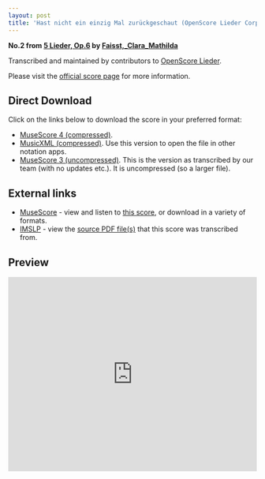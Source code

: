 ```yaml
---
layout: post
title: 'Hast nicht ein einzig Mal zurückgeschaut (OpenScore Lieder Corpus)'
---
```


__No.2 from [5 Lieder, Op.6](https://fourscoreandmore.org/openscore/lieder/Faisst%2C_Clara_Mathilda/5_Lieder%2C_Op.6/) by [Faisst,_Clara_Mathilda](https://fourscoreandmore.org/openscore/lieder/Faisst%2C_Clara_Mathilda)__

Transcribed and maintained by contributors to [OpenScore Lieder].

Please visit the [official score page] for more information.

[official score page]: https://musescore.com/openscore-lieder-corpus/scores/6259568
[OpenScore Lieder]: https://musescore.com/openscore-lieder-corpus

## Direct Download

Click on the links below to download the score in your preferred format:
- [MuseScore 4 (compressed)](https://fourscoreandmore.org/openscore/lieder/Faisst%2C_Clara_Mathilda/5_Lieder%2C_Op.6/2_Hast_nicht_ein_einzig_Mal_zur%C3%BCckgeschaut.mscz).
- [MusicXML (compressed)](https://fourscoreandmore.org/openscore/lieder/Faisst%2C_Clara_Mathilda/5_Lieder%2C_Op.6/2_Hast_nicht_ein_einzig_Mal_zur%C3%BCckgeschaut.mxl). Use this version to open the file in other notation apps.
- [MuseScore 3 (uncompressed)](https://raw.githubusercontent.com/OpenScore/Lieder/refs/heads/main/scores/Faisst%2C_Clara_Mathilda/5_Lieder%2C_Op.6/2_Hast_nicht_ein_einzig_Mal_zur%C3%BCckgeschaut/lc6259568.mscx). This is the version as transcribed by our team (with no updates etc.). It is uncompressed (so a larger file).

## External links

- [MuseScore] - view and listen to [this score][MuseScore], or download in a variety of formats.
- [IMSLP] - view the [source PDF file(s)][IMSLP] that this score was transcribed from.

[MuseScore]: https://musescore.com/score/6259568
[IMSLP]: https://imslp.org/wiki/Special:ReverseLookup/621831

## Preview

<iframe width="100%" height="394" src="https://musescore.com/openscore-lieder-corpus/scores/6259568/embed" frameborder="0" allowfullscreen allow="autoplay; fullscreen"></iframe>
